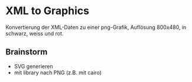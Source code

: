 # XML to Graphics 
Konvertierung der XML-Daten zu einer png-Grafik, Auflösung 800x480, in schwarz, weiss und rot.

## Brainstorm
  * SVG generieren
  * mit library nach PNG (z.B. mit cairo)
